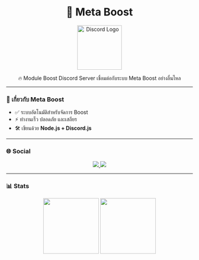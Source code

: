 <h1 align="center">🚀 Meta Boost</h1>

<p align="center">
  <img src="https://img5.pic.in.th/file/secure-sv1/1000308457-1.png" width="120" alt="Discord Logo"/>
</p>

<p align="center">
  🔥 Module Boost Discord Server
  เชื่อมต่อกับระบบ Meta Boost อย่างลื่นไหล
</p>

---

### 📌 เกี่ยวกับ Meta Boost
- ✅ ระบบอัตโนมัติสำหรับจัดการ Boost  
- ⚡ ทำงานเร็ว ปลอดภัย และเสถียร  
- 🛠️ เขียนด้วย **Node.js + Discord.js**  

---

### 🌐 Social
<p align="center">
  <a href="https://discord.gg/awHAZNap2d">
    <img src="https://img.shields.io/badge/Discord-Join%20Now-5865F2?style=for-the-badge&logo=discord&logoColor=white"/>
  </a>
  <a href="https://github.com/parkontop">
    <img src="https://img.shields.io/badge/GitHub-Follow-181717?style=for-the-badge&logo=github"/>
  </a>
</p>

---

### 📊 Stats
<p align="center">
  <img src="https://github-readme-stats.vercel.app/api?username=your-username&show_icons=true&theme=radical" height="150"/>
  <img src="https://github-readme-stats.vercel.app/api/top-langs/?username=your-username&layout=compact&theme=radical" height="150"/>
</p>
